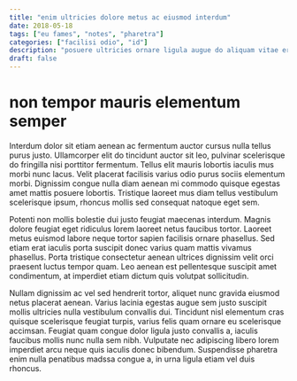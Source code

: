 ```yaml
---
title: "enim ultricies dolore metus ac eiusmod interdum"
date: 2018-05-18
tags: ["eu fames", "notes", "pharetra"]
categories: ["facilisi odio", "id"]
description: "posuere ultricies ornare ligula augue do aliquam vitae erat labore ipsum nibh"
draft: false
---
```


# non tempor mauris elementum semper

Interdum dolor sit etiam aenean ac fermentum auctor cursus nulla tellus purus justo. Ullamcorper elit do tincidunt auctor sit leo, pulvinar scelerisque do fringilla nisi porttitor fermentum. Tellus elit mauris lobortis iaculis mus morbi nunc lacus. Velit placerat facilisis varius odio purus sociis elementum morbi. Dignissim congue nulla diam aenean mi commodo quisque egestas amet mattis posuere lobortis. Tristique laoreet mus diam tellus vestibulum scelerisque ipsum, rhoncus mollis sed consequat natoque eget sem.

Potenti non mollis bolestie dui justo feugiat maecenas interdum. Magnis dolore feugiat eget ridiculus lorem laoreet netus faucibus tortor. Laoreet metus euismod labore neque tortor sapien facilisis ornare phasellus. Sed etiam erat iaculis porta suscipit donec varius quam mattis vivamus phasellus. Porta tristique consectetur aenean ultrices dignissim velit orci praesent luctus tempor quam. Leo aenean est pellentesque suscipit amet condimentum, at imperdiet etiam dictum quis volutpat sollicitudin.

Nullam dignissim ac vel sed hendrerit tortor, aliquet nunc gravida eiusmod netus placerat aenean. Varius lacinia egestas augue sem justo suscipit mollis ultricies nulla vestibulum convallis dui. Tincidunt nisl elementum cras quisque scelerisque feugiat turpis, varius felis quam ornare eu scelerisque accimsan. Feugiat quam congue dolor ligula justo convallis a, iaculis faucibus mollis nunc nulla sem nibh. Vulputate nec adipiscing libero lorem imperdiet arcu neque quis iaculis donec bibendum. Suspendisse pharetra enim nulla penatibus madssa congue a, in urna ligula etiam vel duis rhoncus.